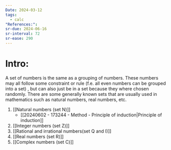 ```yaml
---
Date: 2024-03-12
tags:
  - calc
"References:": 
sr-due: 2024-06-16
sr-interval: 72
sr-ease: 290
---
```

# Intro: 
A set of numbers is the same as a grouping of numbers. These numbers may all follow some constraint or rule (f.e. all even numbers can be grouped into a set) , but can also just be in a set because they where chosen randomly. 
There are some generally known sets that are usually used in mathematics such as natural numbers, real numbers, etc. 

1. [[Natural numbers (set N)]]
	+ [[20240602 - 173244 - Method - Principle of induction|Principle of induction]]
2. [[Integer numbers (set Z)]]
3. [[Rational and irrational numbers(set Q and I)]]
4. [[Real numbers (set R)]]
5. [[Complex numbers (set C)]]
